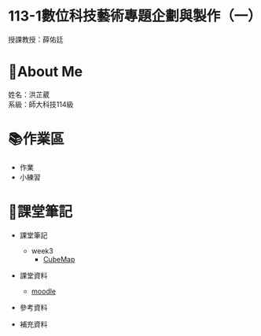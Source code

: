 # 113-1數位科技藝術專題企劃與製作（一）
授課教授：薛佑廷
# :sheep:About Me
姓名：洪芷葳  
系級：師大科技114級
# :books:作業區
+ 作業
+ 小練習

# :closed_book:課堂筆記
+ 課堂筆記
    + week3
        + [CubeMap](https://docs.unity3d.com/Manual/class-Cubemap.html)
+ 課堂資料  
    + [moodle](https://moodle3.ntnu.edu.tw/course/view.php?id=45610)
+ 參考資料
   
+ 補充資料
